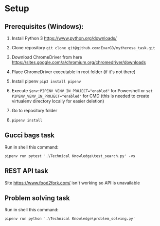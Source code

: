 # Setup

## Prerequisites (Windows):

1. Install Python 3 https://www.python.org/downloads/

2. Clone repository `git clone git@github.com:ExarGD/mytheresa_task.git`

3. Download ChromeDriver from here https://sites.google.com/a/chromium.org/chromedriver/downloads

4. Place ChromeDriver executable in root folder (if it's not there)

5. Install pipenv `pip3 install pipenv`

6. Execute `$env:PIPENV_VENV_IN_PROJECT="enabled"` for Powershell or `set PIPENV_VENV_IN_PROJECT="enabled"` for CMD (this is needed to create virtualenv directory locally for easier deletion)

7. Go to repository folder

8. `pipenv install`

## Gucci bags task

Run in shell this command:

`pipenv run pytest '.\Technical Knowledge\test_search.py' -vs`

## REST API task

Site https://www.food2fork.com/ isn't working so API is unavailable

## Problem solving task

Run in shell this command:

 `pipenv run python '.\Technical Knowledge\problem_solving.py'`